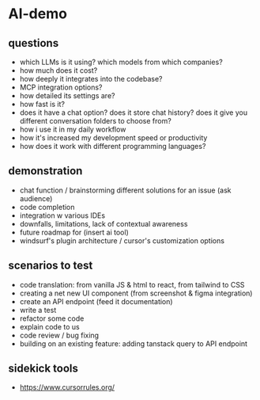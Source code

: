 # AI-demo

## questions
- which LLMs is it using? which models from which companies?
- how much does it cost?
- how deeply it integrates into the codebase?
- MCP integration options?
- how detailed its settings are?
- how fast is it?
- does it have a chat option? does it store chat history? does it give you different conversation folders to choose from?
- how i use it in my daily workflow
- how it's increased my development speed or productivity
- how does it work with different programming languages?

## demonstration
- chat function / brainstorming different solutions for an issue (ask audience)
- code completion
- integration w various IDEs
- downfalls, limitations, lack of contextual awareness
- future roadmap for (insert ai tool)
- windsurf's plugin architecture / cursor's customization options

## scenarios to test
- code translation: from vanilla JS & html to react, from tailwind to CSS
- creating a net new UI component (from screenshot & figma integration)
- create an API endpoint (feed it documentation)
- write a test
- refactor some code
- explain code to us
- code review / bug fixing
- building on an existing feature: adding tanstack query to API endpoint

## sidekick tools
- https://www.cursorrules.org/